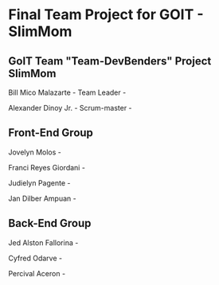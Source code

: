 # Final Team Project for GOIT - SlimMom

## GoIT Team "Team-DevBenders" Project SlimMom

Bill Mico Malazarte - Team Leader - 

Alexander Dinoy Jr. - Scrum-master - 


## Front-End Group

Jovelyn Molos -

Franci Reyes Giordani -

Judielyn Pagente -

Jan Dilber Ampuan -


## Back-End Group

Jed Alston Fallorina -

Cyfred Odarve - 

Percival Aceron -

